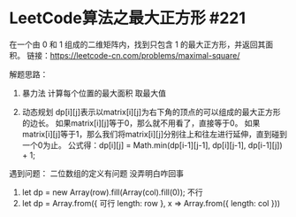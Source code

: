 # LeetCode算法之最大正方形 #221

在一个由 0 和 1 组成的二维矩阵内，找到只包含 1 的最大正方形，并返回其面积。
链接：https://leetcode-cn.com/problems/maximal-square/

解题思路：
1. 暴力法   计算每个位置的最大面积 取最大值

2. 动态规划
    dp[i][j]表示以matrix[i][j]为右下角的顶点的可以组成的最大正方形的边长。
    如果matrix[i][j]等于0，那么就不用看了，直接等于0。
    如果matrix[i][j]等于1，那么我们将matrix[i][j]分别往上和往左进行延伸，直到碰到一个0为止。
    公式得：dp[i][j] = Math.min(dp[i-1][j-1], dp[i][j-1], dp[i-1][j]) + 1;

遇到问题：
  二位数组的定义有问题              没弄明白咋回事
  1. let dp = new Array(row).fill(Array(col).fill(0));   不行
  2. let dp = Array.from({       可行
        length: row
      }, x => Array.from({
        length: col
      }))
